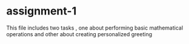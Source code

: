 # assignment-1
This file includes two tasks , one about performing basic mathematical operations and other about creating personalized greeting
